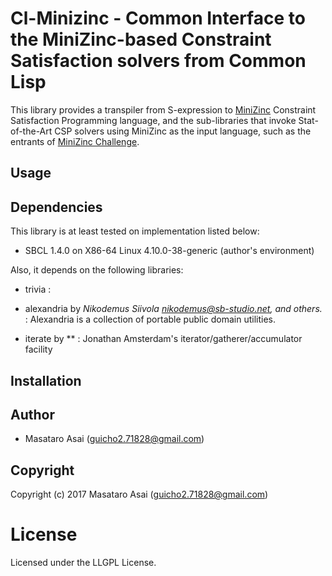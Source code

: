 
# Cl-Minizinc - Common Interface to the MiniZinc-based Constraint Satisfaction solvers from Common Lisp

This library provides a transpiler from S-expression to
[MiniZinc](http://www.minizinc.org/) Constraint Satisfaction Programming language,
and the sub-libraries that invoke Stat-of-the-Art CSP solvers using MiniZinc as the input language,
such as the entrants of [MiniZinc Challenge](http://www.minizinc.org/challenge.html).

## Usage


## Dependencies
This library is at least tested on implementation listed below:

+ SBCL 1.4.0 on X86-64 Linux 4.10.0-38-generic (author's environment)

Also, it depends on the following libraries:

+ trivia :
    
+ alexandria by *Nikodemus Siivola <nikodemus@sb-studio.net>, and others.* :
    Alexandria is a collection of portable public domain utilities.
+ iterate by ** :
    Jonathan Amsterdam's iterator/gatherer/accumulator facility

## Installation

## Author

* Masataro Asai (guicho2.71828@gmail.com)

## Copyright

Copyright (c) 2017 Masataro Asai (guicho2.71828@gmail.com)

# License

Licensed under the LLGPL License.


